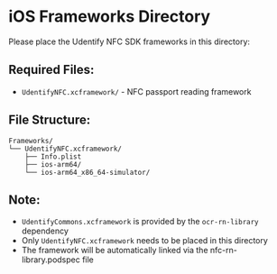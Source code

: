 # iOS Frameworks Directory

Please place the Udentify NFC SDK frameworks in this directory:

## Required Files:
- `UdentifyNFC.xcframework/` - NFC passport reading framework

## File Structure:
```
Frameworks/
└── UdentifyNFC.xcframework/
    ├── Info.plist
    ├── ios-arm64/
    └── ios-arm64_x86_64-simulator/
```

## Note:
- `UdentifyCommons.xcframework` is provided by the `ocr-rn-library` dependency
- Only `UdentifyNFC.xcframework` needs to be placed in this directory
- The framework will be automatically linked via the nfc-rn-library.podspec file
